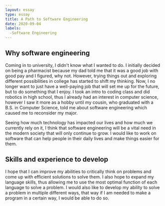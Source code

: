 ```yaml
---
layout: essay
type: essay
title: A Path to Software Engineering
date: 2020-09-04
labels:
  -Software Engineering
---
```


## Why software engineering
Coming in to university, I didn't know what I wanted to do. I initially decided on being a pharmacist because my dad told me that it was a good job with good pay and I figured, why not. However, trying things out and exploring different possibilities in college has started to shift my thinking. Now, I no longer want to just have a well-paying job that will set me up for the future, but to do something that I enjoy. I took an intro to coding class and did robotics in high school, thus I already had an interest in computer science, however I saw it more as a hobby until my cousin, who graduated with a B.S. in Computer Science, told me about software engineering which caused me to reconsider my major. 

Seeing how much technology has impacted our lives and how much we currently rely on it, I think that software engineering will be a vital need in the modern society that will only continue to grow. I would like to work on software that can help people in their daily lives and make things easier for them. 

## Skills and experience to develop
I hope that I can improve my abilities to critically think on problems and come up with efficient solutions to solve them. I also hope to expand my language skills, thus allowing me to use the most optimal function of each language to solve a problem. I would also like to develop my ability to solve a problem in multiple different ways, that way if I am needed to make a program in a certain way, I would be able to do so.
